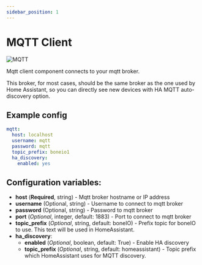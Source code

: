 ```yaml
---
sidebar_position: 1
---
```


# MQTT Client

![MQTT](/img/mqtt.png)

Mqtt client component connects to your mqtt broker.

This broker, for most cases, should be the same broker as the one used by Home Assistant, so you can directly see new devices with HA MQTT auto-discovery option.

## Example config

```yaml title="Example config"
mqtt:
  host: localhost
  username: mqtt
  password: mqtt
  topic_prefix: boneio1
  ha_discovery:
    enabled: yes
```

## Configuration variables:

- **host** (**Required**, string) - Mqtt broker hostname or IP address
- **username** (Optional, string) - Username to connect to mqtt broker
- **password** (Optional, string) - Password to mqtt broker
- **port** (_Optional_, integer, default: 1883) - Port to connect to mqtt broker
- **topic_prefix** (_Optional_, string, default: boneIO) - Prefix topic for boneIO to use. This text will be used in HomeAssistant.
- **ha_discovery**:
  - **enabled** (_Optional_, boolean, default: True) - Enable HA discovery
  - **topic_prefix** (_Optional_, string, default: homeassistant) - Topic prefix which HomeAssistant uses for MQTT discovery.

